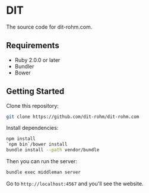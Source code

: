 # DIT

The source code for dit-rohm.com.

## Requirements

- Ruby 2.0.0 or later
- Bundler
- Bower

## Getting Started

Clone this repository:

```bash
git clone https://github.com/dit-rohm/dit-rohm.com
```

Install dependencies:

```bash
npm install
`npm bin`/bower install
bundle install --path vendor/bundle
```

Then you can run the server:

```bash
bundle exec middleman server
```

Go to `http://localhost:4567` and you'll see the website.
